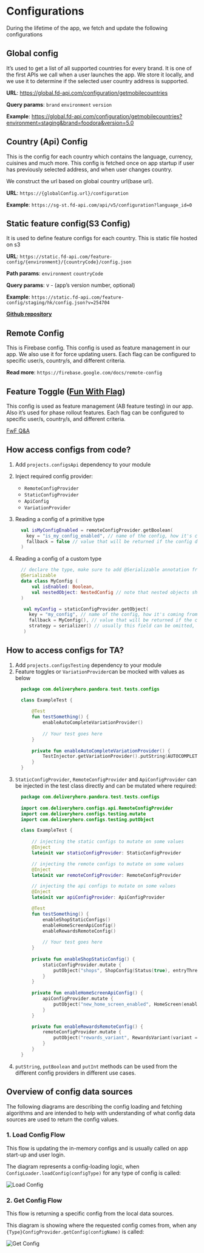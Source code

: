 # Configurations
During the lifetime of the app, we fetch and update the following configurations

## Global config
It’s used to get a list of all supported countries for every brand. It is one of the first APIs we call when a user launches the app. We store it locally, and we use it to determine if the selected user country address is supported.

**URL**:
https://global.fd-api.com/configuration/getmobilecountries

**Query params**:
`brand`
`environment`
`version`

**Example**:
https://global.fd-api.com/configuration/getmobilecountries?environment=staging&brand=foodora&version=5.0

## Country (Api) Config
This is the config for each country which contains the language, currency, cuisines and much more. This config is fetched once on app startup if user has previously selected address, and when user changes country.

We construct the url based on global country url(base url).

**URL**:
`https://{globalConfig.url}/configuration`

**Example**:
`https://sg-st.fd-api.com/api/v5/configuration?language_id=0`

## Static feature config(S3 Config)
It is used to define feature configs for each country. This is static file hosted on s3

**URL**:
`https://static.fd-api.com/feature-config/{environment}/{countryCode}/config.json`

**Path params**:
`environment`
`countryCode`

**Query params**:
v - (app’s version number, optional)

**Example**:
`https://static.fd-api.com/feature-config/staging/hk/config.json?v=254704`

**[Github repository](https://github.com/deliveryhero/static.fd-api.com)**

## Remote Config
This is Firebase config. This config is used as feature management in our app. We also use it for force updating users. Each flag can be configured to specific user/s, country/s, and different criteria.

**Read more**:
`https://firebase.google.com/docs/remote-config`

## Feature Toggle ([Fun With Flag](https://management.fwf.deliveryhero.net/))
This config is used as feature management (AB feature testing) in our app. Also it’s used for phase rollout features. Each flag can be configured to specific user/s, country/s, and different criteria.

[FwF Q&A](https://docs.google.com/document/d/1FkojJ96YX_eneAxOQBW_55IOrhJnGnA_YM-TFAz__CE/edit)

## How access configs from code?

1. Add `projects.configsApi` dependency to your module

2. Inject required config provider:
    - `RemoteConfigProvider`
    - `StaticConfigProvider`
    - `ApiConfig`
    - `VariationProvider`

3. Reading a config of a primitive type
    ```kotlin
      val isMyConfigEnabled = remoteConfigProvider.getBoolean(
        key = "is_my_config_enabled", // name of the config, how it's coming from the remote data source 
        fallback = false // value that will be returned if the config doesn't exist or if it's not boolean
      )
    ```

4. Reading a config of a custom type
    ```kotlin
      // declare the type, make sure to add @Serializable annotation from kotlinx.serialization
      @Serializable
      data class MyConfig (
          val isEnabled: Boolean,
          val nestedObject: NestedConfig // note that nested objects should also be serializable
      )
   ```

   ```kotlin   
      val myConfig = staticConfigProvider.getObject(
        key = "my_config", // name of the config, how it's coming from the remote data source 
        fallback = MyConfig(), // value that will be returned if the config doesn't exist or if it can't be deserialized to MyConfig,
        strategy = serializer() // usually this field can be omitted, unless a custom deserialization strategy is required
      )
   ```
   
## How to access configs for TA?
1. Add `projects.configsTesting` dependency to your module
2. Feature toggles or `VariationProvider`can be mocked with values as below
    ```kotlin
      package com.deliveryhero.pandora.test.tests.configs
    
      class ExampleTest {
       
          @Test 
          fun testSomething() {
              enableAutoCompleteVariationProvider()
            
              // Your test goes here
          }
        
          private fun enableAutoCompleteVariationProvider() {
              TestInjector.getVariationProvider().putString(AUTOCOMPLETE_CONFIG, value)
          }
      }
    ```
3. `StaticConfigProvider`, `RemoteConfigProvider` and `ApiConfigProvider` can be injected in the test class directly and can be mutated where required:
    ```kotlin
      package com.deliveryhero.pandora.test.tests.configs
            
      import com.deliveryhero.configs.api.RemoteConfigProvider
      import com.deliveryhero.configs.testing.mutate
      import com.deliveryhero.configs.testing.putObject
    
      class ExampleTest {
        
          // injecting the static configs to mutate on some values
          @Inject
          lateinit var staticConfigProvider: StaticConfigProvider
    
          // injecting the remote configs to mutate on some values
          @Inject 
          lateinit var remoteConfigProvider: RemoteConfigProvider
    
          // injecting the api configs to mutate on some values
          @Inject
          lateinit var apiConfigProvider: ApiConfigProvider
    
          @Test
          fun testSomething() {
              enableShopStaticConfigs()
              enableHomeScreenApiConfig()
              enableRewardsRemoteConfig()
            
              // Your test goes here
          }
        
          private fun enableShopStaticConfig() {
              staticConfigProvider.mutate {
                  putObject("shops", ShopConfig(Status(true), entryThreshold))
              }
          }
        
          private fun enableHomeScreenApiConfig() {
              apiConfigProvider.mutate {
                  putObject("new_home_screen_enabled", HomeScreen(enabled = true))
              }
          }
    
          private fun enableRewardsRemoteConfig() {
              remoteConfigProvider.mutate {
                  putObject("rewards_variant", RewardsVariant(variant = "home_listing"))
              }
          }
      }
    ```
4. `putString`, `putBoolean` and `putInt` methods can be used from the different config providers in different use cases.


## Overview of config data sources

The following diagrams are describing the config loading and fetching algorithms and are intended to help with understanding of what config data sources are used to return the config values. 

### 1. Load Config Flow

This flow is updating the in-memory configs and is usually called on app start-up and user login.

The diagram represents a config-loading logic, when `ConfigLoader.loadConfig(configType)` for any type of config is called:

![Load Config](media/load_config.webp)


### 2. Get Config Flow

This flow is returning a specific config from the local data sources.

This diagram is showing where the requested config comes from, when any `{Type}ConfigProvider.getConfig(configName)` is called:

![Get Config](media/get_config.webp)



